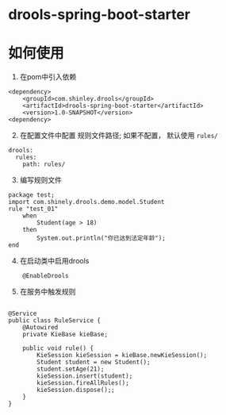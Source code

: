 # drools-spring-boot-starter


# 如何使用
1. 在pom中引入依赖
```
<dependency>
    <groupId>com.shinley.drools</groupId>
    <artifactId>drools-spring-boot-starter</artifactId>
    <version>1.0-SNAPSHOT</version>
<dependency>
```
2. 在配置文件中配置 规则文件路径; 如果不配置， 默认使用 `rules/`
```
drools:
  rules:
    path: rules/
```
3. 编写规则文件

```
package test;
import com.shinely.drools.demo.model.Student
rule "test_01"
    when
        Student(age > 18)
    then
        System.out.println("你已达到法定年龄");
end
```

4. 在启动类中启用drools
 
```
    @EnableDrools
```

5. 在服务中触发规则

```

@Service
public class RuleService {
    @Autowired
    private KieBase kieBase;

    public void rule() {
        KieSession kieSession = kieBase.newKieSession();
        Student student = new Student();
        student.setAge(21);
        kieSession.insert(student);
        kieSession.fireAllRules();
        kieSession.dispose();;
    }
}

```


